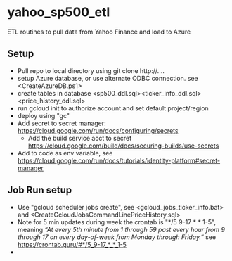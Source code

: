 # yahoo_sp500_etl
ETL routines to pull data from Yahoo Finance and load to Azure

## Setup
- Pull repo to local directory using git clone http://....
- setup Azure database, or use alternate ODBC connection. see <CreateAzureDB.ps1>
- create tables in database <sp500_ddl.sql><ticker_info_ddl.sql><price_history_ddl.sql>
- run gcloud init to authorize account and set default project/region
- deploy using "gc"
- Add secret to secret manager: https://cloud.google.com/run/docs/configuring/secrets
  - Add the build service acct to secret https://cloud.google.com/build/docs/securing-builds/use-secrets
- Add to code as env variable, see https://cloud.google.com/run/docs/tutorials/identity-platform#secret-manager

## Job Run setup
- Use "gcloud scheduler jobs create", see <gcloud_jobs_ticker_info.bat> and <CreateGcloudJobsCommandLinePriceHistory.sql>
- Note for 5 min updates during week the crontab is "*/5 9-17 * * 1-5", meaning 
*“At every 5th minute from 1 through 59 past every hour from 9 through 17 on every day-of-week from Monday through Friday.”* see https://crontab.guru/#*/5_9-17_*_*_1-5
- 
